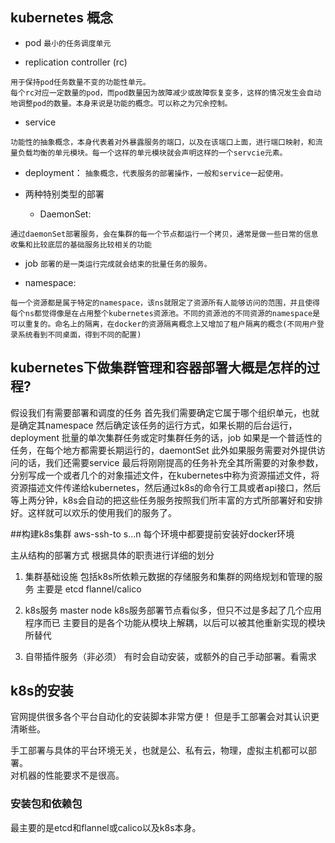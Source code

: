 
## kubernetes 概念
- pod 
  `最小的任务调度单元`
  
- replication controller (rc) 

```
用于保持pod任务数量不变的功能性单元。  
每个rc对应一定数量的pod，而pod数量因为故障减少或故障恢复变多，这样的情况发生会自动地调整pod的数量。本身来说是功能的概念。可以称之为冗余控制。
```

- service

```
功能性的抽象概念，本身代表着对外暴露服务的端口，以及在该端口上面，进行端口映射，和流量负载均衡的单元模块。每一个这样的单元模块就会声明这样的一个servcie元素。
```

- deployment：
`抽象概念，代表服务的部署操作，一般和service一起使用。`

- 两种特别类型的部署
  - DaemonSet:
  
```
通过daemonSet部署服务，会在集群的每一个节点都运行一个拷贝，通常是做一些日常的信息收集和比较底层的基础服务比较相关的功能
```
 
  - job
  `部署的是一类运行完成就会结束的批量任务的服务。`
    
- namespace:
  
```
每一个资源都是属于特定的namespace，该ns就限定了资源所有人能够访问的范围，并且使得每个ns都觉得像是在占用整个kubernetes资源池。不同的资源池的不同资源的namespace是可以重复的。命名上的隔离，在docker的资源隔离概念上又增加了租户隔离的概念(不同用户登录系统看到不同桌面，得到不同的配置)
```

## kubernetes下做集群管理和容器部署大概是怎样的过程?
假设我们有需要部署和调度的任务
首先我们需要确定它属于哪个组织单元，也就是确定其namespace
然后确定该任务的运行方式，如果长期的后台运行，deployment
批量的单次集群任务或定时集群任务的话，job
如果是一个普适性的任务，在每个地方都需要长期运行的，daemontSet
此外如果服务需要对外提供访问的话，我们还需要service
最后将刚刚提高的任务补充全其所需要的对象参数，分别写成一个或者几个的对象描述文件，在kubernetes中称为资源描述文件，将资源描述文件传递给kubernetes，然后通过k8s的命令行工具或者api接口，然后等上两分钟，k8s会自动的把这些任务服务按照我们所丰富的方式所部署好和安排好。这样就可以欢乐的使用我们的服务了。

##构建k8s集群
aws-ssh-to s...n
每个环境中都要提前安装好docker环境

主从结构的部署方式
根据具体的职责进行详细的划分

1. 集群基础设施
 包括k8s所依赖元数据的存储服务和集群的网络规划和管理的服务
主要是
etcd
flannel/calico

2. k8s服务
master
node 
k8s服务部署节点看似多，但只不过是多起了几个应用程序而已
主要目的是各个功能从模块上解耦，以后可以被其他重新实现的模块所替代

3. 自带插件服务（非必须）
有时会自动安装，或额外的自己手动部署。看需求

## k8s的安装
官网提供很多各个平台自动化的安装脚本非常方便！
但是手工部署会对其认识更清晰些。  

手工部署与具体的平台环境无关，也就是公、私有云，物理，虚拟主机都可以部署。  
对机器的性能要求不是很高。

### 安装包和依赖包
最主要的是etcd和flannel或calico以及k8s本身。  

